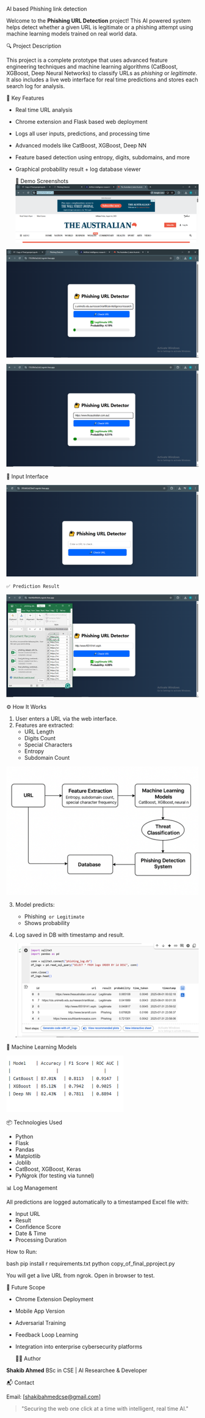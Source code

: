   AI  based  Phishing  link  detection

Welcome to the **Phishing URL Detection** project! This AI  powered system helps detect whether a given URL is legitimate or a phishing attempt using machine learning models trained on real  world data.
      

   🔍 Project Description

This project is a complete prototype that uses advanced feature engineering techniques and machine learning algorithms (CatBoost, XGBoost, Deep Neural Networks) to classify URLs as *phishing* or *legitimate*. It also includes a live web interface for real  time predictions and stores each search log for analysis.

      

   📌 Key Features

* Real  time URL analysis
* Chrome extension and Flask  based web deployment
* Logs all user inputs, predictions, and processing time
* Advanced models like CatBoost, XGBoost, Deep NN
* Feature  based detection using entropy, digits, subdomains, and more
* Graphical probability result + log database viewer

      

   🚀 Demo Screenshots
![image alt](https://github.com/ShakibAhmed1230/AI-based-Phishing-link-detection/blob/main/Screenshot%20(188).png?raw=true)
  
![image alt](https://github.com/ShakibAhmed1230/AI-based-Phishing-link-detection/blob/main/Screenshot%20(187).png?raw=true)
  
![image alt](https://github.com/ShakibAhmed1230/AI-based-Phishing-link-detection/blob/main/Screenshot%20(189).png?raw=true )
  



  🔗 Input Interface

![input](https://github.com/ShakibAhmed1230/AI-based-Phishing-link-detection/blob/main/Screenshot%20(193).png?raw=true)

    ✅ Prediction Result
    
 ![image alt](https://github.com/ShakibAhmed1230/AI-based-Phishing-link-detection/blob/main/Screenshot%20(184).png?raw=true)


   ⚙️ How It Works

1. User enters a URL via the web interface.
2. Features are extracted:
   * URL Length
   * Digits Count
   * Special Characters
   * Entropy
   * Subdomain Count

![image alt](https://github.com/ShakibAhmed1230/AI-based-Phishing-link-detection/blob/main/Diagram.png?raw=true)
     
3. Model predicts:
   * Phishing` or Legitimate`
   * Shows probability
     
4. Log saved in DB with timestamp and result.


   ![image alt](https://github.com/ShakibAhmed1230/AI-based-Phishing-link-detection/blob/main/Screenshot%20(190).png?raw=true)

      

 🧠 Machine Learning Models


  ![image alt](https://github.com/ShakibAhmed1230/AI-based-Phishing-link-detection/blob/main/Screenshot%20(191).png?raw=true)
      

   📦 Technologies Used

* Python
* Flask
* Pandas
* Matplotlib
* Joblib
* CatBoost, XGBoost, Keras
* PyNgrok (for testing via tunnel)

      

📊 Log Management

All predictions are logged automatically to a timestamped Excel file with:

* Input URL
* Result
* Confidence Score
* Date & Time
* Processing Duration

 


How to Run:

bash
pip install   r requirements.txt
python copy_of_final_pproject.py


You will get a live URL from ngrok. Open in browser to test.

      

   📌 Future Scope

* Chrome Extension Deployment
* Mobile App Version
* Adversarial Training
* Feedback Loop Learning
* Integration into enterprise cybersecurity platforms

      

   👨‍💻 Author

**Shakib Ahmed**
BSc in CSE | AI Researchee & Developer 

      

   📬 Contact

Email: [shakibahmedcse@gmail.com]


      

> "Securing the web one click at a time with intelligent, real  time AI."

      
